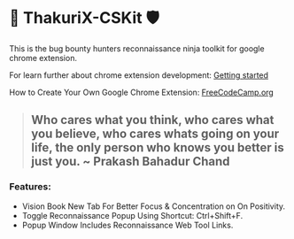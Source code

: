 # :crown: ThakuriX-CSKit :shield:
This is the bug bounty hunters reconnaissance ninja toolkit for google chrome extension.

For learn further about chrome extension development: [Getting started](https://developer.chrome.com/docs/extensions/mv3/getstarted/)

How to Create Your Own Google Chrome Extension: [FreeCodeCamp.org](https://www.freecodecamp.org/news/building-chrome-extension/)

> ## Who cares what you think, who cares what you believe, who cares whats going on your life, the only person who knows you better is just you. ~ Prakash Bahadur Chand

### Features: ###
- Vision Book New Tab For Better Focus & Concentration on On Positivity.
- Toggle Reconnaissance Popup Using Shortcut: Ctrl+Shift+F.
- Popup Window Includes Reconnaissance Web Tool Links.
